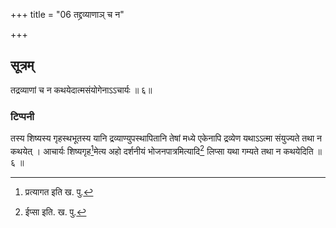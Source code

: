 +++
title = "06 तद्द्रव्याणाञ् च न"

+++
## सूत्रम्
तद्रव्याणां च न कथयेदात्मसंयोगेनाऽऽचार्यः ॥ ६॥
### टिप्पनी
तस्य शिष्यस्य गृहस्थभूतस्य यानि द्रव्याण्युपस्थापितानि तेषां मध्ये एकेनापि द्रव्येण यथाऽऽत्मा संयुज्यते तथा न कथयेत् । आचार्यः शिष्यगृह[^१]मेत्य अहो दर्शनीयं भोजनपात्रमित्यादि[^२] लिप्सा यथा
गम्यते तथा न कथयेदिति ॥ ६ ॥  

[^१]: प्रत्यागत इति ख. पु.

[^२]: ईप्सा इति. ख. पु.

